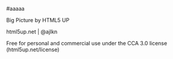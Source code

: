 #aaaaa

Big Picture by HTML5 UP

html5up.net | @ajlkn

Free for personal and commercial use under the CCA 3.0 license (html5up.net/license)
